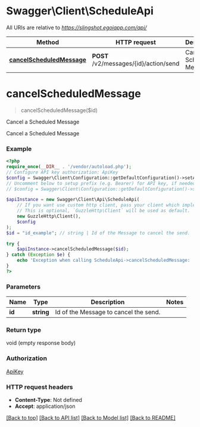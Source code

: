 # Swagger\Client\ScheduleApi

All URIs are relative to *https://slingshot.egoiapp.com/api/*

Method | HTTP request | Description
------------- | ------------- | -------------
[**cancelScheduledMessage**](ScheduleApi.md#cancelscheduledmessage) | **POST** /v2/messages/{id}/action/send | Cancel a Scheduled Message

# **cancelScheduledMessage**
> cancelScheduledMessage($id)

Cancel a Scheduled Message

Cancel a Scheduled Message

### Example
```php
<?php
require_once(__DIR__ . '/vendor/autoload.php');
// Configure API key authorization: ApiKey
$config = Swagger\Client\Configuration::getDefaultConfiguration()->setApiKey('ApiKey', 'YOUR_API_KEY');
// Uncomment below to setup prefix (e.g. Bearer) for API key, if needed
// $config = Swagger\Client\Configuration::getDefaultConfiguration()->setApiKeyPrefix('ApiKey', 'Bearer');

$apiInstance = new Swagger\Client\Api\ScheduleApi(
    // If you want use custom http client, pass your client which implements `GuzzleHttp\ClientInterface`.
    // This is optional, `GuzzleHttp\Client` will be used as default.
    new GuzzleHttp\Client(),
    $config
);
$id = "id_example"; // string | Id of the Message to cancel the send.

try {
    $apiInstance->cancelScheduledMessage($id);
} catch (Exception $e) {
    echo 'Exception when calling ScheduleApi->cancelScheduledMessage: ', $e->getMessage(), PHP_EOL;
}
?>
```

### Parameters

Name | Type | Description  | Notes
------------- | ------------- | ------------- | -------------
 **id** | **string**| Id of the Message to cancel the send. |

### Return type

void (empty response body)

### Authorization

[ApiKey](../../README.md#ApiKey)

### HTTP request headers

 - **Content-Type**: Not defined
 - **Accept**: application/json

[[Back to top]](#) [[Back to API list]](../../README.md#documentation-for-api-endpoints) [[Back to Model list]](../../README.md#documentation-for-models) [[Back to README]](../../README.md)

